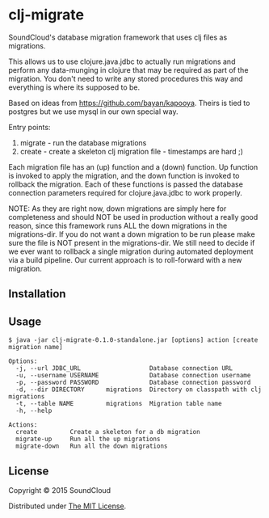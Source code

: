 # clj-migrate

SoundCloud's database migration framework that uses clj files as migrations.

This allows us to use clojure.java.jdbc to actually run migrations and perform
any data-munging in clojure that may be required as part of the migration. You
don't need to write any stored procedures this way and everything is where its
supposed to be.

Based on ideas from https://github.com/bayan/kapooya. Theirs is tied to postgres
but we use mysql in our own special way.

Entry points:

1. migrate - run the database migrations
2. create  - create a skeleton clj migration file - timestamps are hard ;)

Each migration file has an (up) function and a (down) function. Up function is
invoked to apply the migration, and the down function is invoked to rollback
the migration. Each of these functions is passed the database connection
parameters required for clojure.java.jdbc to work properly.

NOTE: As they are right now, down migrations are simply here for completeness
and should NOT be used in production without a really good reason, since this
framework runs ALL the down migrations in the migrations-dir. If you do not
want a down migration to be run please make sure the file is NOT present in
the migrations-dir. We still need to decide if we ever want to rollback a
single migration during automated deployment via a build pipeline. Our
current approach is to roll-forward with a new migration.

## Installation

## Usage

    $ java -jar clj-migrate-0.1.0-standalone.jar [options] action [create migration name]

    Options:
      -j, --url JDBC_URL                   Database connection URL
      -u, --username USERNAME              Database connection username
      -p, --password PASSWORD              Database connection password
      -d, --dir DIRECTORY      migrations  Directory on classpath with clj migrations
      -t, --table NAME         migrations  Migration table name
      -h, --help

    Actions:
      create         Create a skeleton for a db migration
      migrate-up     Run all the up migrations
      migrate-down   Run all the down migrations

## License

Copyright © 2015 SoundCloud

Distributed under [The MIT License](http://opensource.org/licenses/mit-license.php).

